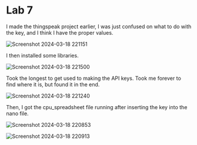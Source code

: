 # Lab 7

I made the thingspeak project earlier, I was just confused on what to do with the key, and I think I have the proper values.

![Screenshot 2024-03-18 221151](https://github.com/BlazedFir511/EE322/assets/65604948/a730bf43-85de-424c-a11e-2d727c6c0468)

I then installed some libraries.

![Screenshot 2024-03-18 221500](https://github.com/BlazedFir511/EE322/assets/65604948/c6a9f436-1bd5-4f8a-ab10-7ad99828336f)

Took the longest to get used to making the API keys. Took me forever to find where it is, but found it in the end.

![Screenshot 2024-03-18 221240](https://github.com/BlazedFir511/EE322/assets/65604948/f7630a30-e0e5-4f90-95a1-73a7f7147d4d)

Then, I got the cpu_spreadsheet file running after inserting the key into the nano file.

![Screenshot 2024-03-18 220853](https://github.com/BlazedFir511/EE322/assets/65604948/ad5de249-3617-48e4-8cb9-3b3251e29aad)

![Screenshot 2024-03-18 220913](https://github.com/BlazedFir511/EE322/assets/65604948/43d1556b-eb73-4618-95bf-756038cf0fd4)




